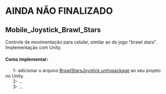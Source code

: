 # AINDA NÃO FINALIZADO
## Mobile_Joystick_Brawl_Stars
Controle de movimentação para celular, similar ao do jogo "brawl stars". Implementação com Unity.


#### Como implementar:<br />
&nbsp;&nbsp;&nbsp;&nbsp;&nbsp;&nbsp;1- adicionar o arquivo [BrawlStarsJoystick.unitypackage](https://github.com/JHDsBR/Mobile_Joystick_Brawl_Stars/blob/master/BrawlStarsJoystick.unitypackage) ao seu projeto no Unity.<br />
&nbsp;&nbsp;&nbsp;&nbsp;&nbsp;&nbsp;2- ...<br />
&nbsp;&nbsp;&nbsp;&nbsp;&nbsp;&nbsp;3- ...<br />
